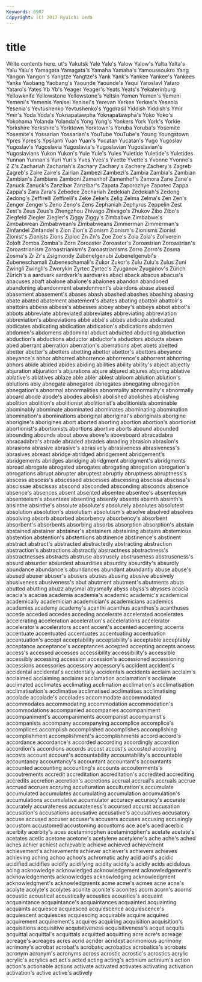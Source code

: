 ```yaml
---
Keywords: 6987 
Copyright: (C) 2017 Ryuichi Ueda
---
```


# title

Write contents here.
ut's Yakutsk Yale Yale's
Yalow Yalow's Yalta Yalta's Yalu Yalu's Yamagata Yamagata's Yamaha Yamaha's
Yamoussoukro Yang Yangon Yangon's Yangtze Yangtze's Yank Yank's Yankee Yankee's
Yankees Yanks Yaobang Yaobang's Yaounde Yaounde's Yaqui Yaroslavl Yataro Yataro's
Yates Yb Yb's Yeager Yeager's Yeats Yeats's Yekaterinburg Yellowknife Yellowstone
Yellowstone's Yeltsin Yemen Yemen's Yemeni Yemeni's Yemenis Yenisei Yenisei's Yerevan
Yerkes Yerkes's Yesenia Yesenia's Yevtushenko Yevtushenko's Yggdrasil Yiddish Yiddish's Ymir
Ymir's Yoda Yoda's Yoknapatawpha Yoknapatawpha's Yoko Yoko's Yokohama Yolanda Yolanda's
Yong Yong's Yonkers York York's Yorkie Yorkshire Yorkshire's Yorktown Yorktown's
Yoruba Yoruba's Yosemite Yosemite's Yossarian Yossarian's YouTube YouTube's Young Youngstown
Ypres Ypres's Ypsilanti Yuan Yuan's Yucatan Yucatan's Yugo Yugoslav Yugoslav's
Yugoslavia Yugoslavia's Yugoslavian Yugoslavian's Yugoslavians Yukon Yukon's Yule Yule's Yules
Yuletide Yuletide's Yuletides Yunnan Yunnan's Yuri Yuri's Yves Yves's Yvette
Yvette's Yvonne Yvonne's Z Z's Zachariah Zachariah's Zachary Zachary's Zachery
Zachery's Zagreb Zagreb's Zaire Zaire's Zairian Zambezi Zambezi's Zambia Zambia's
Zambian Zambian's Zambians Zamboni Zamenhof Zamenhof's Zamora Zane Zane's Zanuck
Zanuck's Zanzibar Zanzibar's Zapata Zaporozhye Zapotec Zappa Zappa's Zara Zara's
Zebedee Zechariah Zedekiah Zedekiah's Zedong Zedong's Zeffirelli Zeffirelli's Zeke Zeke's
Zelig Zelma Zelma's Zen Zen's Zenger Zenger's Zeno Zeno's Zens
Zephaniah Zephyrus Zeppelin Zest Zest's Zeus Zeus's Zhengzhou Zhivago Zhivago's
Zhukov Zibo Zibo's Ziegfeld Ziegler Ziegler's Ziggy Ziggy's Zimbabwe Zimbabwe's
Zimbabwean Zimbabwean's Zimbabweans Zimmerman Zimmerman's Zinfandel Zinfandel's Zion Zion's Zionism
Zionism's Zionisms Zionist Zionist's Zionists Zions Ziploc Zn Zn's Zoe
Zoe's Zola Zola's Zollverein Zoloft Zomba Zomba's Zorn Zoroaster Zoroaster's
Zoroastrian Zoroastrian's Zoroastrianism Zoroastrianism's Zoroastrianisms Zorro Zorro's Zosma Zosma's Zr
Zr's Zsigmondy Zubenelgenubi Zubenelgenubi's Zubeneschamali Zubeneschamali's Zukor Zukor's Zulu Zulu's
Zulus Zuni Zwingli Zwingli's Zworykin Zyrtec Zyrtec's Zyuganov Zyuganov's Zürich
Zürich's a aardvark aardvark's aardvarks abaci aback abacus abacus's abacuses
abaft abalone abalone's abalones abandon abandoned abandoning abandonment abandonment's abandons
abase abased abasement abasement's abases abash abashed abashes abashing abasing
abate abated abatement abatement's abates abating abattoir abattoir's abattoirs abbess
abbess's abbesses abbey abbey's abbeys abbot abbot's abbots abbreviate abbreviated
abbreviates abbreviating abbreviation abbreviation's abbreviations abbé abbé's abbés abdicate abdicated
abdicates abdicating abdication abdication's abdications abdomen abdomen's abdomens abdominal abduct
abducted abducting abduction abduction's abductions abductor abductor's abductors abducts abeam
abed aberrant aberration aberration's aberrations abet abets abetted abetter abetter's
abetters abetting abettor abettor's abettors abeyance abeyance's abhor abhorred abhorrence
abhorrence's abhorrent abhorring abhors abide abided abides abiding abilities ability
ability's abject abjectly abjuration abjuration's abjurations abjure abjured abjures abjuring
ablative ablative's ablatives ablaze able abler ablest abloom ablution ablution's
ablutions ably abnegate abnegated abnegates abnegating abnegation abnegation's abnormal abnormalities
abnormality abnormality's abnormally aboard abode abode's abodes abolish abolished abolishes
abolishing abolition abolition's abolitionist abolitionist's abolitionists abominable abominably abominate abominated
abominates abominating abomination abomination's abominations aboriginal aboriginal's aboriginals aborigine aborigine's
aborigines abort aborted aborting abortion abortion's abortionist abortionist's abortionists abortions
abortive aborts abound abounded abounding abounds about above above's aboveboard
abracadabra abracadabra's abrade abraded abrades abrading abrasion abrasion's abrasions abrasive
abrasive's abrasively abrasiveness abrasiveness's abrasives abreast abridge abridged abridgement abridgement's
abridgements abridges abridging abridgment abridgment's abridgments abroad abrogate abrogated abrogates
abrogating abrogation abrogation's abrogations abrupt abrupter abruptest abruptly abruptness abruptness's
abscess abscess's abscessed abscesses abscessing abscissa abscissa's abscissae abscissas abscond
absconded absconding absconds absence absence's absences absent absented absentee absentee's
absenteeism absenteeism's absentees absenting absently absents absinth absinth's absinthe absinthe's
absolute absolute's absolutely absolutes absolutest absolution absolution's absolutism absolutism's absolve
absolved absolves absolving absorb absorbed absorbency absorbency's absorbent absorbent's absorbents
absorbing absorbs absorption absorption's abstain abstained abstainer abstainer's abstainers abstaining
abstains abstemious abstention abstention's abstentions abstinence abstinence's abstinent abstract abstract's
abstracted abstractedly abstracting abstraction abstraction's abstractions abstractly abstractness abstractness's abstractnesses
abstracts abstruse abstrusely abstruseness abstruseness's absurd absurder absurdest absurdities absurdity
absurdity's absurdly abundance abundance's abundances abundant abundantly abuse abuse's abused
abuser abuser's abusers abuses abusing abusive abusively abusiveness abusiveness's abut
abutment abutment's abutments abuts abutted abutting abuzz abysmal abysmally abyss
abyss's abysses acacia acacia's acacias academia academia's academic academic's academical
academically academician academician's academicians academics academies academy academy's acanthi acanthus
acanthus's acanthuses accede acceded accedes acceding accelerate accelerated accelerates accelerating
acceleration acceleration's accelerations accelerator accelerator's accelerators accent accent's accented accenting
accents accentuate accentuated accentuates accentuating accentuation accentuation's accept acceptability acceptability's
acceptable acceptably acceptance acceptance's acceptances accepted accepting accepts access access's
accessed accesses accessibility accessibility's accessible accessibly accessing accession accession's accessioned
accessioning accessions accessories accessory accessory's accident accident's accidental accidental's accidentally
accidentals accidents acclaim acclaim's acclaimed acclaiming acclaims acclamation acclamation's acclimate
acclimated acclimates acclimating acclimation acclimation's acclimatisation acclimatisation's acclimatise acclimatised acclimatises
acclimatising accolade accolade's accolades accommodate accommodated accommodates accommodating accommodation accommodation's
accommodations accompanied accompanies accompaniment accompaniment's accompaniments accompanist accompanist's accompanists accompany
accompanying accomplice accomplice's accomplices accomplish accomplished accomplishes accomplishing accomplishment accomplishment's
accomplishments accord accord's accordance accordance's accorded according accordingly accordion accordion's
accordions accords accost accost's accosted accosting accosts account account's accountability
accountability's accountable accountancy accountancy's accountant accountant's accountants accounted accounting accounting's
accounts accouterments's accoutrements accredit accreditation accreditation's accredited accrediting accredits accretion
accretion's accretions accrual accrual's accruals accrue accrued accrues accruing acculturation
acculturation's accumulate accumulated accumulates accumulating accumulation accumulation's accumulations accumulative accumulator
accuracy accuracy's accurate accurately accurateness accurateness's accursed accurst accusation accusation's
accusations accusative accusative's accusatives accusatory accuse accused accuser accuser's accusers
accuses accusing accusingly accustom accustomed accustoming accustoms ace ace's aced
acerbic acerbity acerbity's aces acetaminophen acetaminophen's acetate acetate's acetates acetic
acetone acetone's acetylene acetylene's ache ache's ached aches achier achiest
achievable achieve achieved achievement achievement's achievements achiever achiever's achievers achieves
achieving aching achoo achoo's achromatic achy acid acid's acidic acidified
acidifies acidify acidifying acidity acidity's acidly acids acidulous acing acknowledge
acknowledged acknowledgement acknowledgement's acknowledgements acknowledges acknowledging acknowledgment acknowledgment's acknowledgments acme
acme's acmes acne acne's acolyte acolyte's acolytes aconite aconite's aconites
acorn acorn's acorns acoustic acoustical acoustically acoustics acoustics's acquaint acquaintance
acquaintance's acquaintances acquainted acquainting acquaints acquiesce acquiesced acquiescence acquiescence's acquiescent
acquiesces acquiescing acquirable acquire acquired acquirement acquirement's acquires acquiring acquisition
acquisition's acquisitions acquisitive acquisitiveness acquisitiveness's acquit acquits acquittal acquittal's acquittals
acquitted acquitting acre acre's acreage acreage's acreages acres acrid acrider
acridest acrimonious acrimony acrimony's acrobat acrobat's acrobatic acrobatics acrobatics's acrobats
acronym acronym's acronyms across acrostic acrostic's acrostics acrylic acrylic's acrylics
act act's acted acting acting's actinium actinium's action action's actionable
actions activate activated activates activating activation activation's active active's actively
